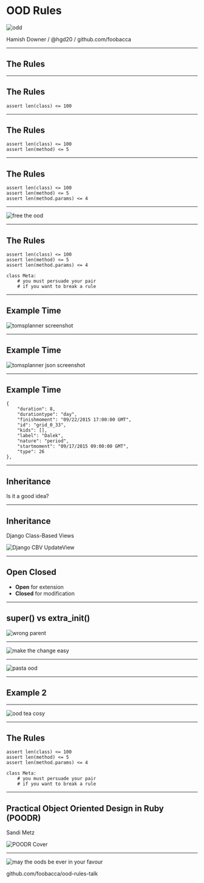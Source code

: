 OOD Rules
=========

![odd](../img/planet-of-teh-ood.png)

Hamish Downer / @hgd20 / github.com/foobacca

-----

## The Rules

-----

## The Rules

    assert len(class) <= 100

-----

## The Rules

    assert len(class) <= 100
    assert len(method) <= 5

-----

## The Rules

    assert len(class) <= 100
    assert len(method) <= 5
    assert len(method.params) <= 4

-----

![free the ood](../img/free-the-ood.jpg)

-----

## The Rules

    assert len(class) <= 100
    assert len(method) <= 5
    assert len(method.params) <= 4

    class Meta:
        # you must persuade your pair
        # if you want to break a rule

-----

## Example Time

![tomsplanner screenshot](../img/tomsplanner-screenshot.png)

-----

## Example Time

![tomsplanner json screenshot](../img/tomsplanner-json-screenshot.png)

-----

## Example Time

    {
        "duration": 8,
        "durationtype": "day",
        "finishmoment": "09/22/2015 17:00:00 GMT",
        "id": "grid_0_33",
        "kids": [],
        "label": "Dalek",
        "nature": "period",
        "startmoment": "09/17/2015 09:00:00 GMT",
        "type": 26
    },

-----

## Inheritance

Is it a good idea?

------

## Inheritance

Django Class-Based Views

![Django CBV UpdateView](../img/UpdateView-inheritance.svg)

-----------

## Open Closed

* **Open** for extension
* **Closed** for modification

-----------

## super() vs extra_init()

![wrong parent](../img/wrong-parent.jpg)

----------

![make the change easy](../img/make-the-change-easy.png)

-----

![pasta ood](../img/pasta-ood.jpg)

---------

## Example 2

---------

![ood tea cosy](../img/ood-tea-cosy.jpg)

---------

## The Rules

    assert len(class) <= 100
    assert len(method) <= 5
    assert len(method.params) <= 4

    class Meta:
        # you must persuade your pair
        # if you want to break a rule

-----

## Practical Object Oriented Design in Ruby (POODR)

Sandi Metz

![POODR Cover](../img/poodr.jpeg)

-----

![may the oods be ever in your favour](../img/oods-in-your-favour.jpg)

github.com/foobacca/ood-rules-talk
